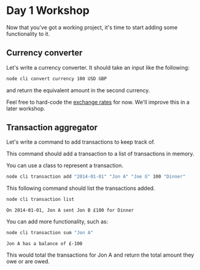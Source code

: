 # Day 1 Workshop

Now that you've got a working project, it's time to start adding some
functionality to it.

## Currency converter

Let's write a currency converter. It should take an input like the following:

```bash
node cli convert currency 100 USD GBP
```

and return the equivalent amount in the second currency.

Feel free to hard-code the [exchange rates](https://www.google.com/search?q=1+usd+to+gbp) for now. We'll improve this in a later
workshop.

## Transaction aggregator

Let's write a command to add transactions to keep track of.

This command should add a transaction to a list of transactions in memory.

You can use a class to represent a transaction.

```bash
node cli transaction add "2014-01-01" "Jon A" "Joe G" 100 "Dinner"
```

This following command should list the transactions added.

```bash
node cli transaction list
```

```
On 2014-01-01, Jon A sent Jon B £100 for Dinner
```

You can add more functionality, such as:

```bash
node cli transaction sum "Jon A"
```

```
Jon A has a balance of £-100
```

This would total the transactions for Jon A and return the total amount they owe
or are owed.
